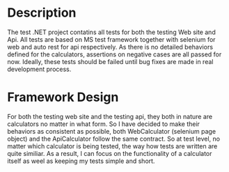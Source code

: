 # Description
The test .NET project contatins all tests for both the testing Web site and Api. All tests are based on MS test framework together with selenium for web and auto rest for api respectively.
As there is no detailed behaviors defined for the calculators, assertions on negative cases are all passed for now. Ideally, these tests should be failed until bug fixes are made in real development process.
# Framework Design
For both the testing web site and the testing api, they both in nature are calculators no matter in what form. So I have decided to make their behaviors as consistent as possible, both WebCalculator (selenium page object) and the ApiCalculator follow the same contract. So at test level, no matter which calculator is being tested, the way how tests are written are quite similiar. As a result, I can focus on the functionality of a calculator itself as weel as keeping my tests simple and short.
